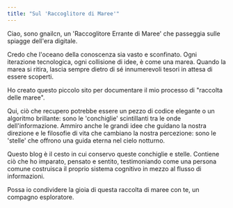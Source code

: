 ```yaml
---
title: "Sul 'Raccoglitore di Maree'"
---
```


Ciao, sono gnailcn, un 'Raccoglitore Errante di Maree' che passeggia sulle spiagge dell'era digitale.

Credo che l'oceano della conoscenza sia vasto e sconfinato. Ogni iterazione tecnologica, ogni collisione di idee, è come una marea. Quando la marea si ritira, lascia sempre dietro di sé innumerevoli tesori in attesa di essere scoperti.

Ho creato questo piccolo sito per documentare il mio processo di "raccolta delle maree".

Qui, ciò che recupero potrebbe essere un pezzo di codice elegante o un algoritmo brillante: sono le 'conchiglie' scintillanti tra le onde dell'informazione. Ammiro anche le grandi idee che guidano la nostra direzione e le filosofie di vita che cambiano la nostra percezione: sono le 'stelle' che offrono una guida eterna nel cielo notturno.

Questo blog è il cesto in cui conservo queste conchiglie e stelle. Contiene ciò che ho imparato, pensato e sentito, testimoniando come una persona comune costruisca il proprio sistema cognitivo in mezzo al flusso di informazioni.

Possa io condividere la gioia di questa raccolta di maree con te, un compagno esploratore.